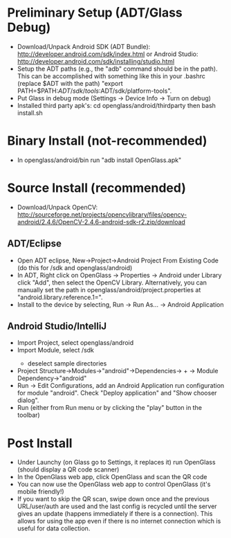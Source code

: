 Preliminary Setup (ADT/Glass Debug)
===================================
* Download/Unpack Android SDK (ADT Bundle): http://developer.android.com/sdk/index.html or Android Studio: http://developer.android.com/sdk/installing/studio.html
* Setup the ADT paths (e.g., the "adb" command should be in the path).  This can be accomplished with something like this in your .bashrc (replace $ADT with the path) "export PATH=$PATH:$ADT/sdk/tools:$ADT/sdk/platform-tools".
* Put Glass in debug mode (Settings -> Device Info -> Turn on debug)
* Installed third party apk's: cd openglass/android/thirdparty  then bash install.sh

Binary Install (not-recommended)
================================
* In openglass/android/bin run "adb install OpenGlass.apk"

Source Install (recommended)
===============================
* Download/Unpack OpenCV: http://sourceforge.net/projects/opencvlibrary/files/opencv-android/2.4.6/OpenCV-2.4.6-android-sdk-r2.zip/download

ADT/Eclipse
-----------
* Open ADT eclipse, New->Project->Android Project From Existing Code (do this for <OpenCV dir>/sdk and openglass/android)
* In ADT, Right click on OpenGlass -> Properties -> Android under Library click "Add", then select the OpenCV Library.  Alternatively, you can manually set the path in openglass/android/project.properties at "android.library.reference.1=".
* Install to the device by selecting, Run -> Run As... -> Android Application

Android Studio/IntelliJ
-----------------------
* Import Project, select openglass/android
* Import Module, select <OpenCV dir>/sdk
	- deselect sample directories 
* Project Structure->Modules->"android"->Dependencies-> + -> Module Dependency->"android"
* Run -> Edit Configurations, add an Android Application run configuration for 
module "android". Check "Deploy application" and "Show chooser dialog".
* Run (either from Run menu or by clicking the "play" button in the toolbar)

Post Install
============
* Under Launchy (on Glass go to Settings, it replaces it) run OpenGlass (should display a QR code scanner)
* In the OpenGlass web app, click OpenGlass and scan the QR code
* You can now use the OpenGlass web app to control OpenGlass (it's mobile friendly!)
* If you want to skip the QR scan, swipe down once and the previous URL/user/auth are used and the last config is recycled until the server gives an update (happens immediately if there is a connection).  This allows for using the app even if there is no internet connection which is useful for data collection.
